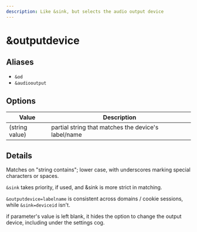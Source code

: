 ```yaml
---
description: Like &sink, but selects the audio output device
---
```


# \&outputdevice

## Aliases

* `&od`
* `&audiooutput`

## Options

| Value          | Description                                          |
| -------------- | ---------------------------------------------------- |
| (string value) |  partial string that matches the device's label/name |

## Details

Matches on "string contains"; lower case, with underscores marking special characters or spaces.

`&sink` takes priority, if used, and \&sink is more strict in matching.

`&outputdevice=labelname` is consistent across domains / cookie sessions, while `&sink=deviceid` isn't.

if parameter's value is left blank, it hides the option to change the output device, including under the settings cog.
